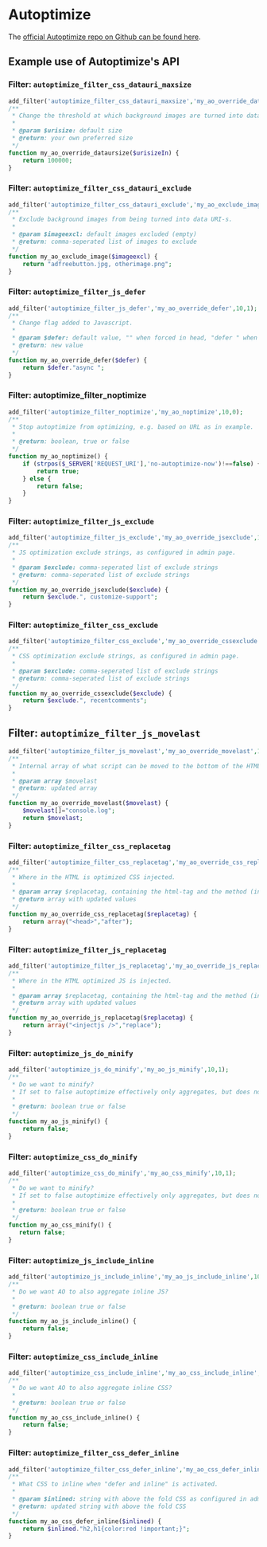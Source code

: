 Autoptimize
===========

The [official Autoptimize repo on Github can be found here](https://github.com/futtta/autoptimize/).

## Example use of Autoptimize's API

### Filter: `autoptimize_filter_css_datauri_maxsize`

```php
add_filter('autoptimize_filter_css_datauri_maxsize','my_ao_override_dataursize',10,1);
/**
 * Change the threshold at which background images are turned into data URI-s.
 *
 * @param $urisize: default size
 * @return: your own preferred size
 */
function my_ao_override_dataursize($urisizeIn) {
	return 100000;
}
```

### Filter: `autoptimize_filter_css_datauri_exclude`

```php
add_filter('autoptimize_filter_css_datauri_exclude','my_ao_exclude_image',10,1);
/**
 * Exclude background images from being turned into data URI-s.
 *
 * @param $imageexcl: default images excluded (empty)
 * @return: comma-seperated list of images to exclude
 */
function my_ao_exclude_image($imageexcl) {
	return "adfreebutton.jpg, otherimage.png";
}
```

### Filter: `autoptimize_filter_js_defer`

```php
add_filter('autoptimize_filter_js_defer','my_ao_override_defer',10,1);
/**
 * Change flag added to Javascript.
 *
 * @param $defer: default value, "" when forced in head, "defer " when not forced in head
 * @return: new value
 */
function my_ao_override_defer($defer) {
	return $defer."async ";
} 
```

### Filter: autoptimize_filter_noptimize

```php
add_filter('autoptimize_filter_noptimize','my_ao_noptimize',10,0);
/**
 * Stop autoptimize from optimizing, e.g. based on URL as in example.
 *
 * @return: boolean, true or false
 */
function my_ao_noptimize() {
	if (strpos($_SERVER['REQUEST_URI'],'no-autoptimize-now')!==false) {
		return true;
	} else {
		return false;
	}
}
```

### Filter: `autoptimize_filter_js_exclude`

```php
add_filter('autoptimize_filter_js_exclude','my_ao_override_jsexclude',10,1);
/**
 * JS optimization exclude strings, as configured in admin page.
 *
 * @param $exclude: comma-seperated list of exclude strings
 * @return: comma-seperated list of exclude strings
 */
function my_ao_override_jsexclude($exclude) {
	return $exclude.", customize-support";
}
```

### Filter: `autoptimize_filter_css_exclude`

```php
add_filter('autoptimize_filter_css_exclude','my_ao_override_cssexclude',10,1);
/**
 * CSS optimization exclude strings, as configured in admin page.
 *
 * @param $exclude: comma-seperated list of exclude strings
 * @return: comma-seperated list of exclude strings
 */
function my_ao_override_cssexclude($exclude) {
	return $exclude.", recentcomments";
}
```

## Filter: `autoptimize_filter_js_movelast`

```php
add_filter('autoptimize_filter_js_movelast','my_ao_override_movelast',10,1);
/**
 * Internal array of what script can be moved to the bottom of the HTML.
 *
 * @param array $movelast
 * @return: updated array
 */
function my_ao_override_movelast($movelast) {
	$movelast[]="console.log";
	return $movelast;
}
```

### Filter: `autoptimize_filter_css_replacetag`

```php
add_filter('autoptimize_filter_css_replacetag','my_ao_override_css_replacetag',10,1);
/**
 * Where in the HTML is optimized CSS injected.
 *
 * @param array $replacetag, containing the html-tag and the method (inject "before", "after" or "replace")
 * @return array with updated values
 */
function my_ao_override_css_replacetag($replacetag) {
	return array("<head>","after");
}
```

### Filter: `autoptimize_filter_js_replacetag`

```php
add_filter('autoptimize_filter_js_replacetag','my_ao_override_js_replacetag',10,1);
/**
 * Where in the HTML optimized JS is injected.
 *
 * @param array $replacetag, containing the html-tag and the method (inject "before", "after" or "replace")
 * @return array with updated values
 */
function my_ao_override_js_replacetag($replacetag) {
    return array("<injectjs />","replace");
}
```

### Filter: `autoptimize_js_do_minify`

```php
add_filter('autoptimize_js_do_minify','my_ao_js_minify',10,1);
/**
 * Do we want to minify?
 * If set to false autoptimize effectively only aggregates, but does not minify.
 *
 * @return: boolean true or false
 */
function my_ao_js_minify() {
	return false;
}
```

### Filter: `autoptimize_css_do_minify`

```php
add_filter('autoptimize_css_do_minify','my_ao_css_minify',10,1);
/**
 * Do we want to minify?
 * If set to false autoptimize effectively only aggregates, but does not minify.
 *
 * @return: boolean true or false
 */
function my_ao_css_minify() {
   return false;
}
```

### Filter: `autoptimize_js_include_inline`

```php
add_filter('autoptimize_js_include_inline','my_ao_js_include_inline',10,1);
/**
 * Do we want AO to also aggregate inline JS?
 *
 * @return: boolean true or false
 */
function my_ao_js_include_inline() {
	return false;
}
```

### Filter: `autoptimize_css_include_inline`

```php
add_filter('autoptimize_css_include_inline','my_ao_css_include_inline',10,1);
/**
 * Do we want AO to also aggregate inline CSS?
 *
 * @return: boolean true or false
 */
function my_ao_css_include_inline() {
    return false;
}
```

### Filter: `autoptimize_filter_css_defer_inline`

```php
add_filter('autoptimize_filter_css_defer_inline','my_ao_css_defer_inline',10,1);
/**
 * What CSS to inline when "defer and inline" is activated.
 *
 * @param $inlined: string with above the fold CSS as configured in admin
 * @return: updated string with above the fold CSS
 */
function my_ao_css_defer_inline($inlined) {
	return $inlined."h2,h1{color:red !important;}";
}
```
